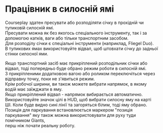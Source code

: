 # Працівник в силосній ямі  
Courseplay здатен пресувати або розподіляти січку в прохідній чи тупиковій силосній ямі.  
Пресувати можна як без якогось спеціального інструменту, так і за допомогою катків, ваги або тільки транспортним засобом.  
Для розподілу січки є спеціальні інструменти (наприклад, Fliegel Duo).  
В тупикових ямах використовуйте відвал, щоб штовхати січку до задньої стінки силосної ями.  


  
Якщо транспортний засіб має прикріплений розподільник січки або відвал, тоді попередньо буде обрано режим роботи в силосній ямі.   
З прикріпленими додатковою вагою або роликом переключіться через відправну точку, поки не з'явиться режим.  
Крім робочої ширини, ви також можете вибрати напрямок, в якому водій має заїжджати в яму.   
Якщо прикріплений відвал - напрямок вибирається автоматично.  
Використовуйте значок цілі в HUD, щоб вибрати силосну яму на карті ШІ. Коли буде видно сині лінії та загоряться білим, тоді яму обрано.  
Позиція для паркування встановлюється маркером "позиція паркування" яку також можна використовувати для руху туди помічником Giants,   
перш ніж почати реальну роботу.  


